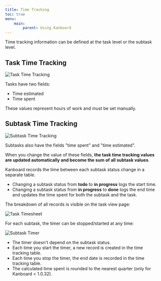 ```yaml
---
title: Time Tracking
toc: true
menu:
    main:
        parent: Using Kanboard
---
```


Time tracking information can be defined at the task level or the subtask level.

Task Time Tracking
------------------

![Task Time Tracking](/images/v1/task-time-tracking.png)

Tasks have two fields:

- Time estimated
- Time spent

These values represent hours of work and must be set manually.

Subtask Time Tracking
---------------------

![Subtask Time Tracking](/images/v1/subtask-time-tracking.png)

Subtasks also have the fields "time spent" and "time estimated".

When you change the value of these fields, **the task time tracking values are updated automatically and become the sum of all subtask values**.

Kanboard records the time between each subtask status change in a separate table.

- Changing a subtask status from **todo** to **in progress** logs the start time.
- Changing a subtask status from **in progress** to **done** logs the end time and updates the time spent for both the subtask and the task.

The breakdown of all records is visible on the task view page:

![Task Timesheet](/images/v1/task-timesheet.png)

For each subtask, the timer can be stopped/started at any time:

![Subtask Timer](/images/v1/subtask-timer.png)

- The timer doesn't depend on the subtask status.
- Each time you start the timer, a new record is created in the time tracking table.
- Each time you stop the timer, the end date is recorded in the time tracking table.
- The calculated time spent is rounded to the nearest quarter (only for Kanboard < 1.0.32).

